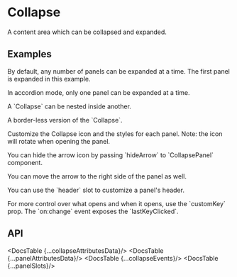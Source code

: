# Collapse

A content area which can be collapsed and expanded.

## Examples

<Example
  id="demo-basic"
  title="Basic"
  demoComponent="{Basic}"
  demoCode="{BasicCode}">
  <p slot="description">
    By default, any number of panels can be expanded at a time. The first panel is expanded in this example.
  </p>
</Example>

<Example
  id="demo-accordion"
  title="Accordion"
  demoComponent="{Accordion}"
  demoCode="{AccordionCode}">
  <p slot="description">
    In accordion mode, only one panel can be expanded at a time.
  </p>
</Example>

<Example
  id="demo-nested"
  title="Nested"
  demoComponent="{Nested}"
  demoCode="{NestedCode}">
  <p slot="description">
    A `Collapse` can be nested inside another.
  </p>
</Example>

<Example
  id="demo-borderless"
  title="Borderless"
  demoComponent="{Borderless}"
  demoCode="{BorderlessCode}">
  <p slot="description">
    A border-less version of the `Collapse`.
  </p>
</Example>

<Example
  id="demo-custom-panel"
  title="Custom Panels"
  demoComponent="{CustomPanel}"
  demoCode="{CustomPanelCode}">
  <p slot="description">
    Customize the Collapse icon and the styles for each panel. Note: the icon will rotate when opening the panel.
  </p>
</Example>

<Example
  id="demo-hide-arrow"
  title="Hide Arrow"
  demoComponent="{HideArrow}"
  demoCode="{HideArrowCode}">
  <p slot="description">
    You can hide the arrow icon by passing `hideArrow` to `CollapsePanel` component.
  </p>
</Example>

<Example
  id="demo-arrow-position"
  title="Arrow Position"
  demoComponent="{RightArrow}"
  demoCode="{RightArrowCode}">
  <p slot="description">
    You can move the arrow to the right side of the panel as well.
  </p>
</Example>

<Example
  id="demo-custom-header"
  title="Custom Panel Header"
  demoComponent="{CustomHeader}"
  demoCode="{CustomHeaderCode}">
  <p slot="description">
    You can use the `header` slot to customize a panel's header.
  </p>
</Example>

<Example
  id="demo-custom-manual-active"
  title="Manual Custom Key"
  demoComponent="{ManualActiveKey}"
  demoCode="{ManualActiveKeyCode}">
  <p slot="description">
    For more control over what opens and when it opens, use the `customKey` prop. The `on:change` event exposes the `lastKeyClicked`.
  </p>
</Example>

## API

<DocsTable {...collapseAttributesData}/>
<DocsTable {...panelAttributesData}/>
<DocsTable {...collapseEvents}/>
<DocsTable {...panelSlots}/>

<script>
  import Example from 'docs/src/components/Example.svelte';

  import Basic from './demos/basic.demo.svelte'
  import BasicCode from './demos/basic.demo.txt'

  import Accordion from './demos/accordion.demo.svelte'
  import AccordionCode from './demos/accordion.demo.txt'

  import Nested from './demos/nested.demo.svelte'
  import NestedCode from './demos/nested.demo.txt'

  import Borderless from './demos/borderless.demo.svelte'
  import BorderlessCode from './demos/borderless.demo.txt'

  import CustomPanel from './demos/custom-panel.demo.svelte'
  import CustomPanelCode from './demos/custom-panel.demo.txt'

  import HideArrow from './demos/hide-arrow.demo.svelte'
  import HideArrowCode from './demos/hide-arrow.demo.txt'

  import RightArrow from './demos/right-arrow.demo.svelte'
  import RightArrowCode from './demos/right-arrow.demo.txt'

  import CustomHeader from './demos/custom-header.demo.svelte'
  import CustomHeaderCode from './demos/custom-header.demo.txt'

  import ManualActiveKey from './demos/manual-active.demo.svelte'
  import ManualActiveKeyCode from './demos/manual-active.demo.txt'

  import DocsTable from 'docs/src/components/DocsTable.svelte'
  const collapseAttributesData = {
    title: 'Collapse Attributes',
    columns: ['Property', 'Description', 'Type', 'Default'],
    data: [
      {
        property: 'activeKey',
        description: 'Used to override the collapse auto functionality. Allows for manual control over what is open',
        type: 'Array',
        default: ''
      },
      {
        property: 'defaultActiveKey',
        description: 'An array of the keys to be initially opened',
        type: 'Array',
        default: ''
      },
      {
        property: 'borderless',
        description: 'Removes the borders',
        type: 'Boolean',
        default: 'false'
      },
      {
        property: 'accordion',
        description: 'If true, only one panel opens at a time',
        type: 'Boolean',
        default: 'false'
      },
      {
        property: 'expandIcon',
        description: 'Allows for a customize collapse icon',
        type: 'SvelteComponent',
        default: 'RightOutlined'
      },
      {
        property: 'className',
        description: 'Custom class for the Collapse wrapper',
        type: 'String',
        default: ''
      },
      {
        property: 'expandIconPosition',
        description: 'The icon can be displayed on the left or the right',
        type: "String - `left` | `right`",
        default: ''
      }
    ]
  }

  const panelAttributesData = {
    title: 'CollapsePanel Attributes',
    columns: ['Property', 'Description', 'Type', 'Default'],
    data: [
      {
        property: 'disabled',
        description: 'If true, panel cannot be opened or closed',
        type: "Boolean",
        default: 'false'
      },
      {
        property: 'header',
        description: 'Title of the panel (Can be replaced with the header slot)',
        type: "String",
        default: ''
      },
      {
        property: 'key',
        description: 'Unique key identifying the panel from among its siblings',
        type: "String",
        default: ''
      },
      {
        property: 'className',
        description: 'Custom CSS class for the panel',
        type: "String",
        default: ''
      },
      {
        property: 'hideArrow',
        description: 'Ability to hide the collapse arrow icon',
        type: "Boolean",
        default: 'false'
      }
    ]
  }

  const collapseEvents = {
    title: 'Collapse Events',
    columns: ['Name', 'Description'],
    data: [
      {
        name: 'click',
        description: 'Fired when a panel header is clicked'
      },
      {
        name: 'change',
        description: 'Fired when a panel is opened or closed'
      }
    ]
  }

  const panelSlots = {
    title: 'CollapsePanel Slots',
    columns: ['Name', 'Description'],
    data: [
      {
        name: 'header',
        description: 'Custom content for the panel header'
      }
    ]
  }
</script>
